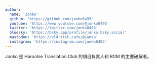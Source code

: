 ```yaml
---
author:
  name: 'Jonko'
  github: 'https://github.com/jonko0493'
  youtube: 'https://www.youtube.com/@jonko0493'
  twitter: 'https://twitter.com/jonko0493'
  bluesky: 'https://bsky.app/profile/jonko.bsky.social'
  mastodon: 'https://eldritch.cafe/@jonko'
  instagram: 'https://instagram.com/jonko0493'
---
```


Jonko 是 Haroohie Translation Club 的項目負責人和 ROM 的主要破解者。